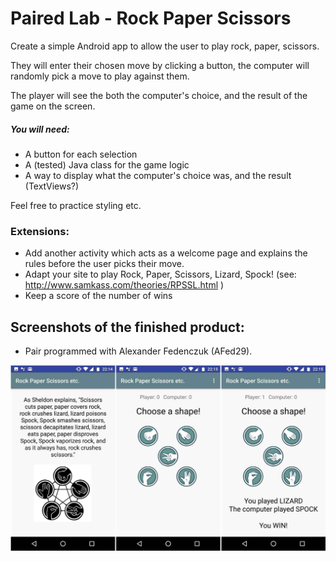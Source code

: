 # Paired Lab - Rock Paper Scissors

Create a simple Android app to allow the user to play rock, paper, scissors.

They will enter their chosen move by clicking a button, the computer will randomly pick a move to play against them.

The player will see the both the computer's choice, and the result of the game on the screen.

##### You will need:

* A button for each selection
* A (tested) Java class for the game logic
* A way to display what the computer's choice was, and the result (TextViews?)

Feel free to practice styling etc.

### Extensions:

* Add another activity which acts as a welcome page and explains the rules before the user picks their move.
* Adapt your site to play Rock, Paper, Scissors, Lizard, Spock! (see: http://www.samkass.com/theories/RPSSL.html )
* Keep a score of the number of wins

## Screenshots of the finished product:

* Pair programmed with Alexander Fedenczuk (AFed29).

![Alt text](screenshots/rock_paper_scissors.jpg?raw=true)
